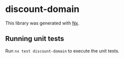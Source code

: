 # discount-domain

This library was generated with [Nx](https://nx.dev).

## Running unit tests

Run `nx test discount-domain` to execute the unit tests.
